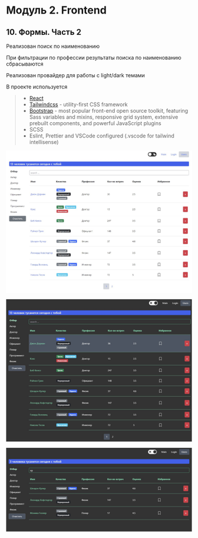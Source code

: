 # Модуль 2. Frontend
## 10. Формы. Часть 2

Реализован поиск по наименованию

При фильтрации по профессии результаты поиска по наименованию сбрасываются

Реализован провайдер для работы с light/dark темами

В проекте используется


> * [React](https://ru.reactjs.org/)
> * [Tailwindcss](https://tailwindcss.com/) - utility-first CSS framework
> * [Bootstrap](https://getbootstrap.com/) - most popular front-end open source toolkit, featuring Sass variables and mixins, responsive grid system, extensive prebuilt components, and powerful JavaScript plugins  
> * SCSS
> * Eslint, Prettier and VSCode configured (.vscode for tailwind intellisense)

![alt tag](https://github.com/egolegegit/2_Frontend_lesson_2_1/blob/forms_part1/screenshort/Screenshot%202021-10-13%20003017.jpg 'поиск по наименованию')

![alt tag](https://github.com/egolegegit/2_Frontend_lesson_2_1/blob/forms_part1/screenshort/Screenshot%202021-10-13%20003047.jpg 'Dark theme')

![alt tag](https://github.com/egolegegit/2_Frontend_lesson_2_1/blob/forms_part1/screenshort/Screenshot%202021-10-13%20003129.jpg 'Фильтрация по профессии')


